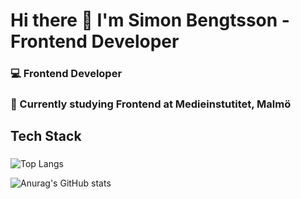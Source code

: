 # Hi there 👋 I'm Simon Bengtsson - Frontend Developer 

### 💻 Frontend Developer
### 🌱 Currently studying Frontend at Medieinstutitet, Malmö

## Tech Stack

### 

![Top Langs](https://github-readme-stats.vercel.app/api/top-langs/?username=s1monbengtsson&layout=compact)

![Anurag's GitHub stats](https://github-readme-stats.vercel.app/api?username=s1monbengtsson&show_icons=true&theme=dracula)

<!--
**s1monbengtsson/s1monbengtsson** is a ✨ _special_ ✨ repository because its `README.md` (this file) appears on your GitHub profile.

Here are some ideas to get you started:

- 🔭 I’m currently working on ...
- 🌱 I’m currently learning ...
- 👯 I’m looking to collaborate on ...
- 🤔 I’m looking for help with ...
- 💬 Ask me about ...
- 📫 How to reach me: ...
- 😄 Pronouns: ...
- ⚡ Fun fact: ...
-->
